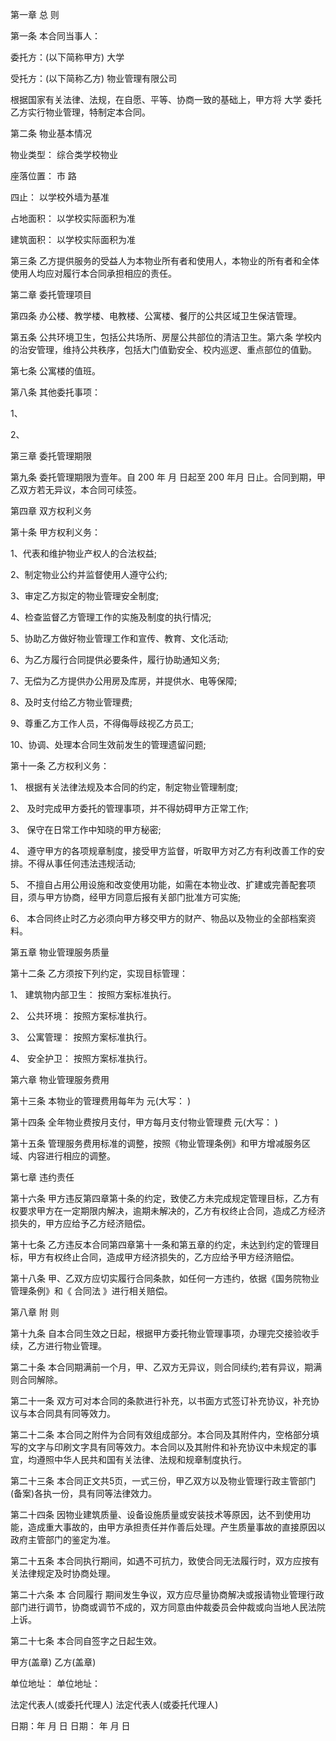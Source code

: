 
 


第一章 总 则


第一条 本合同当事人：


委托方：(以下简称甲方) 大学


受托方：(以下简称乙方) 物业管理有限公司


根据国家有关法律、法规，在自愿、平等、协商一致的基础上，甲方将 大学 委托乙方实行物业管理，特制定本合同。


第二条 物业基本情况


物业类型： 综合类学校物业


座落位置： 市 路


四止： 以学校外墙为基准


占地面积： 以学校实际面积为准


建筑面积： 以学校实际面积为准


第三条 乙方提供服务的受益人为本物业所有者和使用人，本物业的所有者和全体使用人均应对履行本合同承担相应的责任。


第二章 委托管理项目


第四条 办公楼、教学楼、电教楼、公寓楼、餐厅的公共区域卫生保洁管理。


第五条 公共环境卫生，包括公共场所、房屋公共部位的清洁卫生。第六条 学校内的治安管理，维持公共秩序，包括大门值勤安全、校内巡逻、重点部位的值勤。


第七条 公寓楼的值班。


第八条 其他委托事项：


1、


2、


第三章 委托管理期限


第九条 委托管理期限为壹年。自 200 年 月 日起至 200 年月 日止。合同到期，甲乙双方若无异议，本合同可续签。


第四章 双方权利义务


第十条 甲方权利义务：


1、代表和维护物业产权人的合法权益;


2、制定物业公约并监督使用人遵守公约;


3、审定乙方拟定的物业管理安全制度;


4、检查监督乙方管理工作的实施及制度的执行情况;


5、协助乙方做好物业管理工作和宣传、教育、文化活动;


6、为乙方履行合同提供必要条件，履行协助通知义务;


7、无偿为乙方提供办公用房及库房，并提供水、电等保障;


8、及时支付给乙方物业管理费;


9、尊重乙方工作人员，不得侮辱歧视乙方员工;


10、协调、处理本合同生效前发生的管理遗留问题;


第十一条 乙方权利义务：


1、 根据有关法律法规及本合同的约定，制定物业管理制度;


2、 及时完成甲方委托的管理事项，并不得妨碍甲方正常工作;


3、 保守在日常工作中知晓的甲方秘密;


4、 遵守甲方的各项规章制度，接受甲方监督，听取甲方对乙方有利改善工作的安排。不得从事任何违法违规活动;


5、 不擅自占用公用设施和改变使用功能，如需在本物业改、扩建或完善配套项目，须与甲方协商，经甲方同意后报有关部门批准方可实施;


6、 本合同终止时乙方必须向甲方移交甲方的财产、物品以及物业的全部档案资料。


第五章 物业管理服务质量


第十二条 乙方须按下列约定，实现目标管理：


1、 建筑物内部卫生： 按照方案标准执行。


2、 公共环境： 按照方案标准执行。


3、 公寓管理： 按照方案标准执行。


4、 安全护卫： 按照方案标准执行。


第六章 物业管理服务费用


第十三条 本物业的管理费用每年为 元(大写： )


第十四条 全年物业费按月支付，甲方每月支付物业管理费 元(大写： )


第十五条 管理服务费用标准的调整，按照《物业管理条例》和甲方增减服务区域、内容进行相应的调整。


第七章 违约责任


第十六条 甲方违反第四章第十条的约定，致使乙方未完成规定管理目标，乙方有权要求甲方在一定期限内解决，逾期未解决的，乙方有权终止合同，造成乙方经济损失的，甲方应给予乙方经济赔偿。


第十七条 乙方违反本合同第四章第十一条和第五章的约定，未达到约定的管理目标，甲方有权终止合同，造成甲方经济损失的，乙方应给予甲方经济赔偿。


第十八条 甲、乙双方应切实履行合同条款，如任何一方违约，依据《国务院物业管理条例》和《
合同法
》进行相关赔偿。


第八章 附 则


第十九条 自本合同生效之日起，根据甲方委托物业管理事项，办理完交接验收手续，乙方进行物业管理。


第二十条 本合同期满前一个月，甲、乙双方无异议，则合同续约;若有异议，期满则合同解除。


第二十一条 双方可对本合同的条款进行补充，以书面方式签订补充协议，补充协议与本合同具有同等效力。


第二十二条 本合同之附件为合同有效组成部分。本合同及其附件内，空格部分填写的文字与印刷文字具有同等效力。本合同以及其附件和补充协议中未规定的事宜，均遵照中华人民共和国有关法律、法规和规章制度执行。


第二十三条 本合同正文共5页，一式三份，甲乙双方以及物业管理行政主管部门(备案)各执一份，具有同等法律效力。


第二十四条 因物业建筑质量、设备设施质量或安装技术等原因，达不到使用功能，造成重大事故的，由甲方承担责任并作善后处理。产生质量事故的直接原因以政府主管部门的鉴定为准。


第二十五条 本合同执行期间，如遇不可抗力，致使合同无法履行时，双方应按有关法律规定及时协商处理。


第二十六条 本
合同履行
期间发生争议，双方应尽量协商解决或报请物业管理行政部门进行调节，协商或调节不成的，双方同意由仲裁委员会仲裁或向当地人民法院上诉。


第二十七条 本合同自签字之日起生效。


甲方(盖章) 乙方(盖章)


单位地址： 单位地址：


法定代表人(或委托代理人) 法定代表人(或委托代理人)


日期：年 月 日 日期： 年 月 日
 


 

 
 
 
 
 
  


  
 

  


  


  
 
 
 
 

